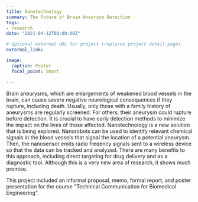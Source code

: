 ```yaml
---
title: Nanotechnology 
summary: The Future of Brain Aneurysm Detection
tags:
- research
date: "2021-04-12T00:00:00Z"

# Optional external URL for project (replaces project detail page).
external_link: 

image:
  caption: Poster
  focal_point: Smart

---
```


Brain aneurysms, which are enlargements of weakened blood vessels in the brain, can cause severe negative 
neurological consequences if they rupture, including death. Usually, only those with a family history of aneurysms 
are regularly screened. For others, their aneurysm could rupture before detection. It is crucial to have early detection methods to 
minimize the impact on the lives of those affected. Nanotechnology is a new solution that is being explored. 
Nanorobots can be used to identify relevant chemical signals in the blood vessels that signal the location of a potential aneurysm.
Then, the nanosensor emits radio freqency signals sent to a wireless device so that the data can be tracked and analyzed. 
There are many benefits to this approach, including direct targeting for drug delivery and as a diagnostic tool. 
Although this is a very new area of research, it shows much promise.

This project included an informal proposal, memo, formal report, and poster presentation for the course 
"Technical Communication for Biomedical Engineering". 